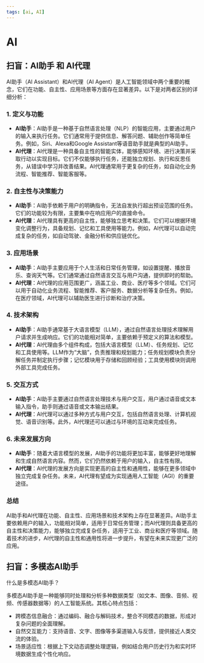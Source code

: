 ```yaml
---
tags: [ai, AI]
---
```


# AI

## 扫盲：AI助手 和 AI代理

AI助手（AI Assistant）和AI代理（AI Agent）是人工智能领域中两个重要的概念，它们在功能、自主性、应用场景等方面存在显著差异。以下是对两者区别的详细分析：

### 1. **定义与功能**
- **AI助手**：AI助手是一种基于自然语言处理（NLP）的智能应用，主要通过用户的输入来执行任务。它们通常用于提供信息、解答问题、辅助创作等简单任务。例如，Siri、Alexa和Google Assistant等语音助手就是典型的AI助手。
- **AI代理**：AI代理是一种具备自主性的智能实体，能够感知环境、进行决策并采取行动以实现目标。它们不仅能够执行任务，还能独立规划、执行和反思任务，从错误中学习并改善结果。AI代理通常用于更复杂的任务，如自动化业务流程、智能推荐、智能客服等。

### 2. **自主性与决策能力**
- **AI助手**：AI助手依赖于用户的明确指令，无法自发执行超出预设范围的任务。它们的功能较为有限，主要集中在响应用户的直接命令。
- **AI代理**：AI代理具有更高的自主性，能够独立思考和决策。它们可以根据环境变化调整行为，具备规划、记忆和工具使用等能力。例如，AI代理可以自动完成复杂的任务，如自动驾驶、金融分析和供应链优化。

### 3. **应用场景**
- **AI助手**：AI助手主要应用于个人生活和日常任务管理，如设置提醒、播放音乐、查询天气等。它们通常通过自然语言交互与用户沟通，提供即时的帮助。
- **AI代理**：AI代理的应用范围更广，涵盖工业、商业、医疗等多个领域。它们可以用于自动化业务流程、智能推荐、客户服务、数据分析等复杂任务。例如，在医疗领域，AI代理可以辅助医生进行诊断和治疗决策。

### 4. **技术架构**
- **AI助手**：AI助手通常基于大语言模型（LLM），通过自然语言处理技术理解用户请求并生成响应。它们的功能相对简单，主要依赖于预定义的算法和模型。
- **AI代理**：AI代理由多个组件构成，包括大语言模型（LLM）、任务规划、记忆和工具使用等。LLM作为“大脑”，负责推理和规划能力；任务规划模块负责分解任务并制定执行步骤；记忆模块用于存储和回顾经验；工具使用模块则调用外部工具完成任务。

### 5. **交互方式**
- **AI助手**：AI助手主要通过自然语言处理技术与用户交互，用户通过语音或文本输入指令，助手则通过语音或文本输出结果。
- **AI代理**：AI代理可以通过多种方式与用户交互，包括自然语言处理、计算机视觉、语音识别等。此外，AI代理还可以通过与环境的互动来完成任务。

### 6. **未来发展方向**
- **AI助手**：随着大语言模型的发展，AI助手的功能将更加丰富，能够更好地理解和生成自然语言内容。然而，它们仍然依赖于用户的输入，自主性有限。
- **AI代理**：AI代理的发展方向是实现更高的自主性和通用性，能够在更多领域中独立完成复杂任务。未来，AI代理有望成为实现通用人工智能（AGI）的重要途径。

### 总结
AI助手和AI代理在功能、自主性、应用场景和技术架构上存在显著差异。AI助手主要依赖用户的输入，功能相对简单，适用于日常任务管理；而AI代理则具备更高的自主性和决策能力，能够独立完成复杂任务，适用于工业、商业和医疗等领域。随着技术的进步，AI代理的自主性和通用性将进一步提升，有望在未来实现更广泛的应用。

## 扫盲：多模态AI助手
什么是多模态AI助手？

多模态AI助手是一种能够同时处理和分析多种数据类型（如文本、图像、音频、视频、传感器数据等）的人工智能系统。其核心特点包括：
- 跨模态信息融合：通过编码、融合与解码技术，整合不同模态的数据，形成对复杂问题的全面理解。
- 自然交互能力：支持语音、文字、图像等多渠道输入与反馈，提供接近人类交流的体验。
- 场景适应性：根据上下文动态调整处理逻辑，例如结合用户历史行为和实时环境数据生成个性化响应。

